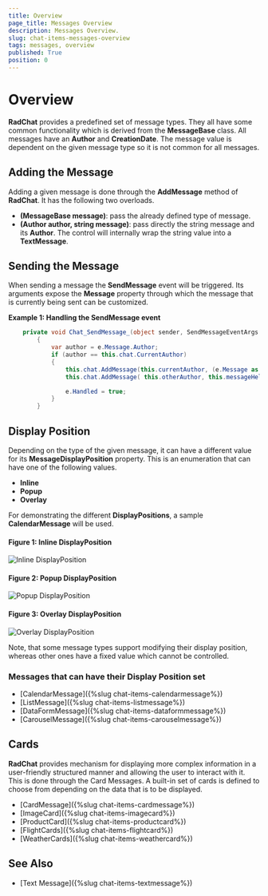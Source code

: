 ```yaml
---
title: Overview
page_title: Messages Overview
description: Messages Overview.
slug: chat-items-messages-overview
tags: messages, overview
published: True
position: 0
---
```


# Overview

__RadChat__ provides a predefined set of message types. They all have some common functionality which is derived from the __MessageBase__ class. All messages have an __Author__ and __CreationDate__. The message value is dependent on the given message type so it is not common for all messages. 

## Adding the Message

Adding a given message is done through the __AddMessage__ method of __RadChat__. It has the following two overloads.

* __(MessageBase message)__: pass the already defined type of message.
* __(Author author, string message)__: pass directly the string message and its __Author__. The control will internally wrap the string value into a __TextMessage__.

## Sending the Message

When sending a message the __SendMessage__ event will be triggered. Its arguments expose the __Message__ property through which the message that is currently being sent can be customized.

__Example 1: Handling the SendMessage event__ 
```C#
	private void Chat_SendMessage_(object sender, SendMessageEventArgs e)
        {
            var author = e.Message.Author;
            if (author == this.chat.CurrentAuthor)
            {
                this.chat.AddMessage(this.currentAuthor, (e.Message as TextMessage).Text);
                this.chat.AddMessage( this.otherAuthor, this.messageHelper.RecieveMessage(e.Message));

                e.Handled = true;
            }
        }
```

## Display Position

Depending on the type of the given message, it can have a different value for its __MessageDisplayPosition__ property. This is an enumeration that can have one of the following values.

* __Inline__
* __Popup__
* __Overlay__

For demonstrating the different __DisplayPositions__, a sample __CalendarMessage__ will be used. 

#### __Figure 1: Inline DisplayPosition__
![Inline DisplayPosition](images/RadChat_Messages_Overview_01.png)

#### __Figure 2: Popup DisplayPosition__
![Popup DisplayPosition](images/RadChat_Messages_Overview_02.png)

#### __Figure 3: Overlay DisplayPosition__
![Overlay DisplayPosition](images/RadChat_Messages_Overview_03.png)

Note, that some message types support modifying their display position, whereas other ones have a fixed value which cannot be controlled. 

### Messages that can have their Display Position set

* [CalendarMessage]({%slug chat-items-calendarmessage%})
* [ListMessage]({%slug chat-items-listmessage%})
* [DataFormMessage]({%slug chat-items-dataformmessage%})
* [CarouselMessage]({%slug chat-items-carouselmessage%})

## Cards

__RadChat__ provides mechanism for displaying more complex information in a user-friendly structured manner and allowing the user to interact with it. This is done through the Card Messages. A built-in set of cards is defined to choose from depending on the data that is to be displayed. 

* [CardMessage]({%slug chat-items-cardmessage%})
* [ImageCard]({%slug chat-items-imagecard%})
* [ProductCard]({%slug chat-items-productcard%})
* [FlightCards]({%slug chat-items-flightcard%})
* [WeatherCards]({%slug chat-items-weathercard%})

## See Also 

* [Text Message]({%slug chat-items-textmessage%})

